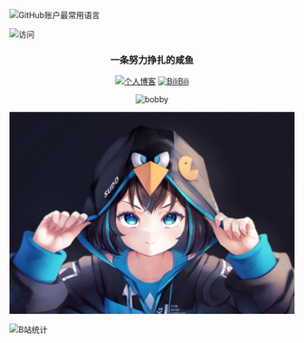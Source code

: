 <script src="./js/main.js"></script>

<p id="hitokoto">
    <p id="hitokoto_text"></p>
</p>

![GitHub账户最常用语言](https://github-stats.ubrong.com/api/top-langs/?username=takumijie&layout=compact&theme=tokyonight)
</br>

![访问](https://profile-counter.glitch.me/{takumijie}/count.svg)

<div id="title" align=center>

### 一条努力挣扎的咸鱼

[![个人博客](https://img.shields.io/badge/blog-清川拓海-yello)](http://lxj.ilibili.top)
[![BiliBili](https://img.shields.io/badge/video-Bilibili-blue)](https://space.bilibili.com/91293918)
 

![bobby](https://img.shields.io/badge/hobby-ACG-purple)
</div>

![头图](image/arch.jpg)

![B站统计](https://stats.justsong.cn/api/bilibili/?id=91293918&theme=dark)